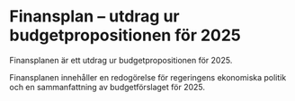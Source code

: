 # Finansplan – utdrag ur budgetpropositionen för 2025

Finansplanen är ett utdrag ur budgetpropositionen för 2025.

Finansplanen innehåller en redogörelse för regeringens ekonomiska politik och en sammanfattning av budgetförslaget för 2025.
